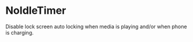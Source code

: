 # NoIdleTimer

Disable lock screen auto locking when media is playing and/or when phone is charging.
